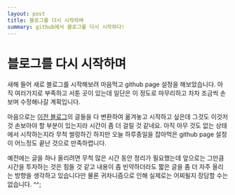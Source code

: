 ```yaml
---
layout: post
title: 블로그를 다시 시작하며
summary: github에서 블로그를 다시 시작하다!
---
```


# 블로그를 다시 시작하며

새해 들어 새로 블로그를 시작해보려 마음먹고 github page 설정을 해보았습니다.
아직 여러가지로 부족하고 서툰 곳이 있는데 일단은 이 정도로 마무리하고
차차 조금씩 손보며 수정해나갈 계획입니다.

마음으로는 [이전 블로그](http://studyfoss.egloos.com)의 글들을 다 변환하여 옮겨놓고 시작하고 싶은데
그것도 이것저것 손보아야 할 부분이 있는지라 시간이 좀 더 걸릴 것 같네요.
아직 아무 것도 없는 상태에서 시작하는지라 무척 썰렁하긴 하지만
오늘 하루종일을 잡아먹은 github page 설정이 어느정도 끝난 것으로 만족하렵니다.

예전에는 글을 하나 올리려면 무척 많은 시간 동안 정리가 필요했는데
앞으로는 그만큼 시간을 투자하는 것은 힘들 것 같고
내용이 좀 빈약하더라도 짧은 글을 좀 더 자주 올리는 방향을 생각하고 있습니다만
물론 귀차니즘으로 인해 실제로는 어찌될지 장담할 수는 없습니다. ^^;
